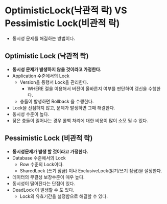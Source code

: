 # OptimisticLock(낙관적 락) VS Pessimistic Lock(비관적 락)
- 동시성 문제를 해결하는 방법이다.

## Optimistic Lock (낙관적 락)
- **동시성 문제가 발생하지 않을 것이라고 가정한다.**
- Application 수준에서의 Lock
  - Version을 통행서 Lock을 관리한다.
    - WHERE 절을 이용해서 버전이 올바른지 여부를 판단하여 갱신을 수행한다.
  - 충돌이 발생하면 Rollback 을 수행한다.
- Lock을 선점하지 않고, 문제가 발생하면 그때 해결한다.
- 동시성 수준이 높다.
- 잦은 충돌이 일어나는 경우 롤백 처리에 대한 비용이 많이 소모 될 수 있다.


## Pessimistic Lock (비관적 락)
- **동시성문제가 발생 할 것이라고 가정한다.**
- Database 수준에서의 Lock
  - Row 수준의 Lock이다. 
  - SharedLock (쓰기 잠금) 이나 ExclusiveLock(읽기/쓰기 잠금)을 설정한다.
- 데이터의 무결성 보장수준이 매우 높다.
- 동시성이 떨어진다는 단점이 있다.
- DeadLock 이 발생할 수 도 있다.
  - Lock의 유효기간을 설정함으로 해결할 수 있다.
